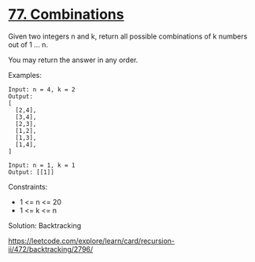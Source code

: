 # [77. Combinations](https://leetcode.com/problems/combinations/)

Given two integers n and k, return all possible combinations of k numbers out of 1 ... n.

You may return the answer in any order.

Examples:

```
Input: n = 4, k = 2
Output:
[
  [2,4],
  [3,4],
  [2,3],
  [1,2],
  [1,3],
  [1,4],
]

Input: n = 1, k = 1
Output: [[1]]

```

Constraints:

- 1 <= n <= 20
- 1 <= k <= n


Solution: Backtracking

https://leetcode.com/explore/learn/card/recursion-ii/472/backtracking/2796/
